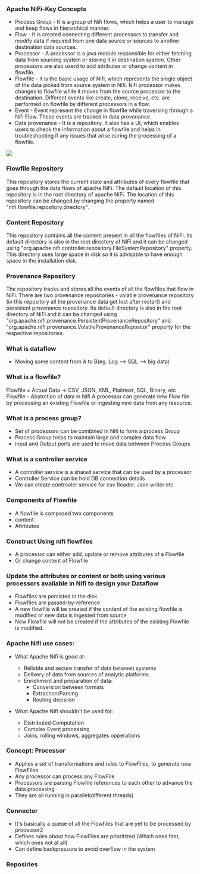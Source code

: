 ### Apache NiFi-Key Concepts
* Process Group - It is a group of Nifi flows, which helps a user to manage and keep flows in hierarchical manner. 
* Flow - It is created connecting different processors to transfer and modify data if required from one data source or sources to another destination data sources. 
* Processor - A processor is a java module responsible for either fetching data from sourcing system or storing it in destination system. Other processors are also userd to add attributes or change content in flowfile.
* Flowfile - it is the basic usage of Nifi, which represents the single object of the data picked from source system in Nifi. Nifi processor makes changes to flowfile while it moves from the source processor to the destination. Different events like create, clone, receive, etc. are performed on flowfile by different processors in a flow.
* Event - Event represent the change in flowfile while traversing through a Nifi Flow. These events are tracked in data provenance. 
* Data provenance - It is a repository. It also has a UI, which enables users to check the information about a flowfile and helps in troubleshooting if any issues that arise during the processing of a flowfile.

![](https://www.tutorialspoint.com/apache_nifi/images/apache_web_server.jpg)

### Flowfile Repository
This repository stores the current state and attributes of every flowfile that goes through the data flows of apache NiFi. The default location of this repository is in the root directory of apache NiFi. The location of this repository can be changed by changing the property named "nifi.flowfile.repository.directory".

### Content Repository
This repository contains all the content present in all the flowfiles of NiFi. Its default directory is also in the root directory of NiFi and it can be changed using "org.apache.nifi.controller.repository.FileSystemRepository" property. This directory uses large space in disk so it is advisable to have enough space in the installation disk.

### Provenance Repository
The repository tracks and stores all the events of all the flowfiles that flow in NiFi. There are two provenance repositories - volatile provenance repository (in this repository all the provenance data get lost after restart) and persistent provenance repository. Its default directory is also in the root directory of NiFi and it can be changed using "org.apache.nifi.provenance.PersistentProvenanceRepository" and "org.apache.nifi.provenance.VolatileProvenanceRepositor" property for the respective repositories.

### What is dataflow
* Moving some content from A to B(eg. Log --> SQL --> big data)

### What is a flowfile?
Flowfile = Actual Data -> CSV, JSON, XML, Plaintext, SQL, Binary, etc
Flowfile - Abstrction of data in Nifi
A processor can generate new Flow file by processing an existing Flowfile  or ingesting new data from any resource. 


### What is a process group? 
* Set of processors can be combined in Nifi to form a process Group
* Process Group helps to maintain large and complex data flow
* input and Output ports are used to move data between Process Groups

### What is a controller service
* A controller service is a shared service that can be used by a processor
* Controller Service can be hold DB connection details
* We can create controoler service for csv Reader. Json writer etc

### Components of Flowfile
* A flowfile is composed two components 
* content 
* Attributes

### Construct Using nifi flowfiles
* A processor can either add, update or remove attributes of a Flowfile
* Or change content of Flowfile

### Update the attributes or content or both using various processors available in Nifi to design your Dataflow
* Flowfiles are persisted in the disk
* Flowfiles are passed-by-reference
* A new flowfile will be created if the content of the existing flowfile is modified or new data is ingested from source
* New Flowfile will not be created if the attributes of the existing Flowfile is modified.

### Apache Nifi use cases:
* What Apache Nifi is good at:
  * Reliable and secure transfer of data between systems
  * Delivery of data from sources of analytic platforms
  * Enrichment and preparation of data:
    * Conversion between formats
    * Extraction/Parsing
    * Routing decisiion

* What Apache Nifi shouldn't be used for:
  * Distributed Computation
  * Complex Event processing
  * Joins, rolling windows, aggregates opperations
  
### Concept: Processor
* Applies a set of transformations and rules to FlowFiles, to generate new FlowFiles
* Any processor can process any FlowFile
* Processors are parsing Flowfile references to each other to advance the data processing
* They are all running in parallel(different threads)

### Connector
* It's basically a queue of all the Flowfiles that are yet to be processed by processor2
* Defines rules about how FlowFiles are prioritized (Which ones first, which ones not at all)
* Can define backpressure to avoid overflow in the system

### Reposiries


